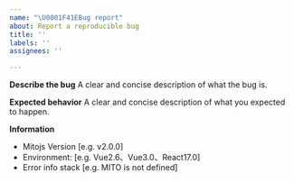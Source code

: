 ```yaml
---
name: "\U0001F41EBug report"
about: Report a reproducible bug
title: ''
labels: ''
assignees: ''

---
```


**Describe the bug**
A clear and concise description of what the bug is.

**Expected behavior**
A clear and concise description of what you expected to happen.

**Information**
 - Mitojs Version [e.g. v2.0.0]
 - Environment: [e.g. Vue2.6、Vue3.0、React17.0]
 - Error info stack [e.g. MITO is not defined]

